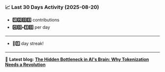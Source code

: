 <!--START_STATS-->
### 📈 Last 30 Days Activity (2025-08-20)  
- **1️⃣2️⃣0️⃣3️⃣** contributions  
- **4️⃣0️⃣•1️⃣0️⃣** per day
---
- **🎱1️⃣** day streak!
---
📝 **Latest blog:** [**The Hidden Bottleneck in AI's Brain: Why Tokenization Needs a Revolution**](https://andriak.com/blog/tokenization-revolution)
<!--END_STATS-->

